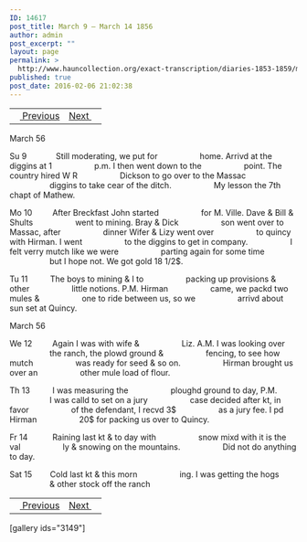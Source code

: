 ```yaml
---
ID: 14617
post_title: March 9 – March 14 1856
author: admin
post_excerpt: ""
layout: page
permalink: >
  http://www.hauncollection.org/exact-transcription/diaries-1853-1859/march-9-march-14-1856/
published: true
post_date: 2016-02-06 21:02:38
---
```

<table style="width: 100%;" align="center">
<tbody>
<tr>
<td><a href="http://www.hauncollection.org/version-2/diaries-1853-1859/march-5-march-8-1856/"><img src="https://lh3.googleusercontent.com/-EFJpxxNiPNw/VqgtWBCZrMI/AAAAAAAAAFU/WfY4lPFWWkg/s800-Ic42/Soeb-Plain-Arrows-8-10px.png" alt="" width="10" height="10" /> Previous</a></td>
<td style="text-align: right;"><a href="http://www.hauncollection.org/version-2/diaries-1853-1859/march-15-march-19-1856/">Next <img src="https://lh3.googleusercontent.com/-67k0cYlpXHw/VqgtWKz1MXI/AAAAAAAAAFU/k9PW_Piyurk/s800-Ic42/Soeb-Plain-Arrows-5-10px.png" alt="" width="10" height="10" /></a></td>
</tr>
</tbody>
</table>
March 56

Su 9             Still moderating, we put for
<span style="margin-left: 70px;">home. Arrivd at the diggins at 1
<span style="margin-left: 70px;">p.m. I then went down to the
<span style="margin-left: 70px;">point. The country hired W R
<span style="margin-left: 70px;">Dickson to go over to the Massac
<span style="margin-left: 70px;">diggins to take cear of the ditch.
<span style="margin-left: 70px;">My lesson the 7th chapt of Mathew.</span></span></span></span></span></span>

Mo 10         After Breckfast John started
<span style="margin-left: 70px;">for M. Ville. Dave &amp; Bill &amp; Shults
<span style="margin-left: 70px;">went to mining. Bray &amp; Dick
<span style="margin-left: 70px;">son went over to Massac, after
<span style="margin-left: 70px;">dinner Wifer &amp; Lizy went over
<span style="margin-left: 70px;">to quincy with Hirman. I went
<span style="margin-left: 70px;">to the diggins to get in company.
<span style="margin-left: 70px;">I felt verry mutch like we were
<span style="margin-left: 70px;">parting again for some time
<span style="margin-left: 70px;">but I hope not. We got gold 18 1/2$.</span></span></span></span></span></span></span></span></span>

Tu 11          The boys to mining &amp; I to
<span style="margin-left: 70px;">packing up provisions &amp; other
<span style="margin-left: 70px;">little notions. P.M. Hirman
<span style="margin-left: 70px;">came, we packd two mules &amp;
<span style="margin-left: 70px;">one to ride between us, so we
<span style="margin-left: 70px;">arrivd about sun set at Quincy.</span></span></span></span></span>

March 56

We 12         Again I was with wife &amp;
<span style="margin-left: 70px;">Liz. A.M. I was looking over
<span style="margin-left: 70px;">the ranch, the plowd ground &amp;
<span style="margin-left: 70px;">fencing, to see how mutch
<span style="margin-left: 70px;">was ready for seed &amp; so on.
<span style="margin-left: 70px;">Hirman brought us over an
<span style="margin-left: 70px;">other mule load of flour.</span></span></span></span></span></span>

Th 13          I was measuring the
<span style="margin-left: 70px;">ploughd ground to day, P.M.
<span style="margin-left: 70px;">I was calld to set on a jury
<span style="margin-left: 70px;">case decided after kt, in favor
<span style="margin-left: 70px;">of the defendant, I recvd 3$
<span style="margin-left: 70px;">as a jury fee. I pd Hirman
<span style="margin-left: 70px;">20$ for packing us over to Quincy.</span></span></span></span></span></span>

Fr 14           Raining last kt &amp; to day with
<span style="margin-left: 70px;">snow mixd with it is the val
<span style="margin-left: 70px;">ly &amp; snowing on the mountains.
<span style="margin-left: 70px;">Did not do anything to day.</span></span></span>

Sat 15        Cold last kt &amp; this morn
<span style="margin-left: 70px;">ing. I was getting the hogs
<span style="margin-left: 70px;">&amp; other stock off the ranch</span></span>
<table style="width: 100%;" align="center">
<tbody>
<tr>
<td><a href="http://www.hauncollection.org/version-2/diaries-1853-1859/march-5-march-8-1856/"><img src="https://lh3.googleusercontent.com/-EFJpxxNiPNw/VqgtWBCZrMI/AAAAAAAAAFU/WfY4lPFWWkg/s800-Ic42/Soeb-Plain-Arrows-8-10px.png" alt="" width="10" height="10" /> Previous</a></td>
<td style="text-align: right;"><a href="http://www.hauncollection.org/version-2/diaries-1853-1859/march-15-march-19-1856/">Next <img src="https://lh3.googleusercontent.com/-67k0cYlpXHw/VqgtWKz1MXI/AAAAAAAAAFU/k9PW_Piyurk/s800-Ic42/Soeb-Plain-Arrows-5-10px.png" alt="" width="10" height="10" /></a></td>
</tr>
</tbody>
</table>
[gallery ids="3149"]
